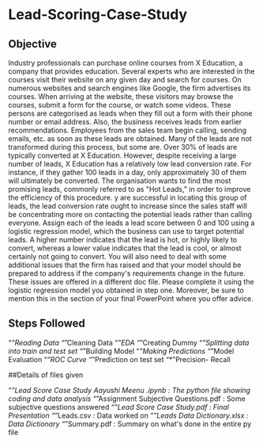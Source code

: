 # Lead-Scoring-Case-Study
## Objective

Industry professionals can purchase online courses from X Education, a company that provides education. Several experts who are interested in the courses visit their website on any given day and search for courses. On numerous websites and search engines like Google, the firm advertises its courses. When arriving at the website, these visitors may browse the courses, submit a form for the course, or watch some videos. These persons are categorised as leads when they fill out a form with their phone number or email address. Also, the business receives leads from earlier recommendations. Employees from the sales team begin calling, sending emails, etc. as soon as these leads are obtained. Many of the leads are not transformed during this process, but some are. Over 30% of leads are typically converted at X Education. However, despite receiving a large number of leads, X Education has a relatively low lead conversion rate. For instance, if they gather 100 leads in a day, only approximately 30 of them will ultimately be converted. The organisation wants to find the most promising leads, commonly referred to as "Hot Leads," in order to improve the efficiency of this procedure. y are successful in locating this group of leads, the lead conversion rate ought to increase since the sales staff will be concentrating more on contacting the potential leads rather than calling everyone. Assign each of the leads a lead score between 0 and 100 using a logistic regression model, which the business can use to target potential leads. A higher number indicates that the lead is hot, or highly likely to convert, whereas a lower value indicates that the lead is cool, or almost certainly not going to convert. You will also need to deal with some additional issues that the firm has raised and that your model should be prepared to address if the company's requirements change in the future. These issues are offered in a different doc file. Please complete it using the logistic regression model you obtained in step one. Moreover, be sure to mention this in the section of your final PowerPoint where you offer advice.

## Steps Followed

“*”Reading Data
“*”Cleaning Data
“*”EDA
“*”Creating Dummy
“*”Splitting data into train and test set
“*”Building Model
“*”Making Predictions
“*”Model Evaluation
“*”ROC Curve
“*”Prediction on test set
“*”Precision- Recall

##Details of files given

“*”Lead Score Case Study Aayushi Meenu .ipynb : The python file showing coding and data analysis
“*”Assignment Subjective Questions.pdf : Some subjective questions answered
“*”Lead Score Case Study.pdf : Final Presentation
“*”Leads.csv : Data worked on
“*”Leads Data Dictionary.xlsx : Data Dictionary
“*”Summary.pdf : Summary on what's done in the entire py file

